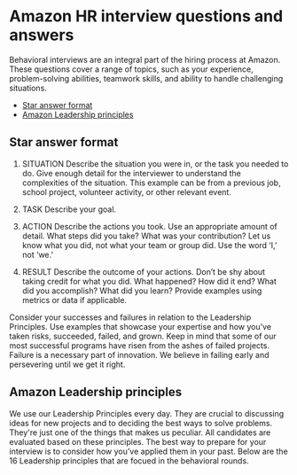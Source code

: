 # Amazon HR interview questions and answers
Behavioral interviews are an integral part of the hiring process at Amazon. These questions cover a range of topics, such as your experience, problem-solving abilities, teamwork skills, and ability to handle challenging situations.

- [Star answer format](#star_answer_format)
- [Amazon Leadership principles](#amazon_Leadership_principles)

## Star answer format

1. SITUATION
Describe the situation you were in, or the task you needed to do. Give enough detail for the interviewer to understand the complexities of the situation. This example can be from a previous job, school project, volunteer activity, or other relevant event.

2. TASK
Describe your goal.

3. ACTION
Describe the actions you took. Use an appropriate amount of detail. What steps did you take? What was your contribution? Let us know what you did, not what your team or group did. Use the word ‘I,’ not ‘we.’

4. RESULT
Describe the outcome of your actions. Don’t be shy about taking credit for what you did. What happened? How did it end? What did you accomplish? What did you learn? Provide examples using metrics or data if applicable.

Consider your successes and failures in relation to the Leadership Principles. Use examples that showcase your expertise and how you’ve taken risks, succeeded, failed, and grown. Keep in mind that some of our most successful programs have risen from the ashes of failed projects. Failure is a necessary part of innovation. We believe in failing early and persevering until we get it right.

## Amazon Leadership principles

We use our Leadership Principles every day. They are crucial to discussing ideas for new projects and to deciding the best ways to solve problems. They're just one of the things that makes us peculiar. All candidates are evaluated based on these principles. The best way to prepare for your interview is to consider how you’ve applied them in your past. Below are the 16 Leadership principles that are focued in the behavioral rounds.
